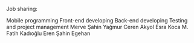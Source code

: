 

Job sharing:

Mobile programming              Front-end developing               Back-end developing              Testing and project management
Merve Şahin                      Yağmur Ceren Akyol                  Esra Koca                        M. Fatih Kadıoğlu
Eren Şahin                                                           Egehan 




